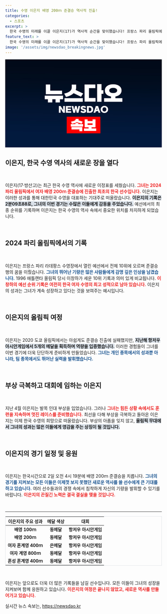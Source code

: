 ```yaml
---
title: 수영 이은지 배영 200ｍ 준결승 역사적 진출!
categories:
  - 스포츠
excerpt: >
  한국 수영의 미래를 이끌 이은지(17)가 역사적 순간을 맞이했습니다! 프랑스 파리 올림픽에서 여자 배영 200ｍ 준결승에 진출한 그녀는 부상을 딛고 한국 최초의 결승 도전에 나섭니다. 기대를 모으는 그녀의 레이스에 주목하세요!
feature_text: >
  한국 수영의 미래를 이끌 이은지(17)가 역사적 순간을 맞이했습니다! 프랑스 파리 올림픽에서 여자 배영 200ｍ 준결승에 진출한 그녀는 부상을 딛고 한국 최초의 결승 도전에 나섭니다. 기대를 모으는 그녀의 레이스에 주목하세요!
image: '/assets/img/newsdao_breakingnews.jpg'
---
```


<p><img src="/assets/img/newsdao_breakingnews.jpg" alt="ontimetimes 속보" /></p>

<h2 data-ke-size="size26">이은지, 한국 수영 역사의 새로운 장을 열다</h2>

<p data-ke-size="size16">&nbsp;</p>

<p>이은지(17·방산고)는 최근 한국 수영 역사에 새로운 이정표를 세웠습니다. <b><span style="color: #ee2323;">그녀는 2024 파리 올림픽에서 여자 배영 200ｍ 준결승에 진출한 최초의 한국 선수입니다.</span></b> 이은지는 이러한 성과를 통해 대한민국 수영을 대표하는 기대주로 떠올랐습니다. <b><span style="background-color: #21538527;">이은지의 기록은 2분09초88로, 그녀의 이번 경기는 수많은 이들에게 감동을 주었습니다.</span></b> 예선에서의 최종 순위를 기록하며 이은지는 한국 수영의 역사 속에서 중요한 위치를 차지하게 되었습니다.</p>

<p data-ke-size="size16">&nbsp;</p>

<h2 data-ke-size="size26">2024 파리 올림픽에서의 기록</h2>

<p data-ke-size="size16">&nbsp;</p>

<p>이은지는 프랑스 파리 라데팡스 수영장에서 열린 예선에서 전체 10위에 오르며 준결승행의 꿈을 이뤘습니다. <b><span style="color: #1a5490;">그녀의 뛰어난 기량은 많은 사람들에게 감명 깊은 인상을 남겼습니다.</span></b> 1996 애틀랜타 올림픽 당시 이창하가 세운 10위 기록과 의미 있게 비교됩니다. <b><span style="color: #ee2323;">이창하의 예선 순위 기록은 여전히 한국 여자 수영의 최고 성적으로 남아 있습니다.</span></b> 이은지의 성과는 그녀가 계속 성장하고 있다는 것을 보여주는 예시입니다.</p>

<p data-ke-size="size16">&nbsp;</p>

<h2 data-ke-size="size26">이은지의 올림픽 여정</h2>

<p data-ke-size="size16">&nbsp;</p>

<p>이은지는 2020 도쿄 올림픽에서는 아쉽게도 준결승 진출에 실패했지만, <b><span style="background-color: #21538527;">지난해 항저우 아시안게임에서 5개의 메달을 획득하며 역량을 입증했습니다.</span></b> 이러한 경험들이 그녀를 이번 경기에 더욱 단단하게 준비하게 만들었습니다. <b><span style="color: #1a5490;">그녀는 개인 종목에서의 성과뿐 아니라, 팀 종목에서도 뛰어난 실력을 발휘했습니다.</span></b></p>

<p data-ke-size="size16">&nbsp;</p>

<h2 data-ke-size="size26">부상 극복하고 대회에 임하는 이은지</h2>

<p data-ke-size="size16">&nbsp;</p>

<p>지난 4월 이은지는 발목 인대 부상을 입었습니다. 그러나 <b><span style="color: #ee2323;">그녀는 힘든 상황 속에서도 훈련을 지속하며 멋진 레이스를 준비했습니다.</span></b> 최선을 다해 부상을 극복하고 돌아온 이은지는 이제 한국 수영의 희망으로 떠올랐습니다. 부상의 아픔을 잊지 않고, <b><span style="background-color: #21538527;">올림픽 무대에서 그녀의 성과는 많은 이들에게 영감을 주는 상징이 될 것입니다.</span></b></p>

<p data-ke-size="size16">&nbsp;</p>

<h2 data-ke-size="size26">이은지의 경기 일정 및 응원</h2>

<p data-ke-size="size16">&nbsp;</p>

<p>이은지는 한국시간으로 2일 오전 4시 19분에 배영 200ｍ 준결승을 치릅니다. <b><span style="color: #1a5490;">그녀의 경기를 지켜보는 모든 이들은 이제껏 보지 못했던 새로운 역사를 쓸 선수에게 큰 기대를 하고 있습니다.</span></b> 여러 선수들과의 경쟁 속에서 침착하게 자신의 기량을 발휘할 수 있기를 바랍니다. <b><span style="color: #ee2323;">이은지의 끈질긴 노력은 결국 결실을 맺을 것입니다.</span></b></p>

<p data-ke-size="size16">&nbsp;</p>

<hr />

<table style="width: 100%; border: 1px solid #dee2e6;">
<thead>
<tr>
<th style="text-align: center;">이은지의 주요 성과</th>
<th style="text-align: center;">메달 색상</th>
<th style="text-align: center;">대회</th>
</tr>
</thead>
<tbody>
<tr>
<td style="text-align: center; height: 17px;"><b>배영 100ｍ</b></td>
<td style="text-align: center; height: 17px;"><b>동메달</b></td>
<td style="text-align: center; height: 17px;"><b>항저우 아시안게임</b></td>
</tr>
<tr>
<td style="text-align: center; height: 17px;"><b>배영 200ｍ</b></td>
<td style="text-align: center; height: 17px;"><b>동메달</b></td>
<td style="text-align: center; height: 17px;"><b>항저우 아시안게임</b></td>
</tr>
<tr>
<td style="text-align: center; height: 17px;"><b>여자 혼계영 400ｍ</b></td>
<td style="text-align: center; height: 17px;"><b>은메달</b></td>
<td style="text-align: center; height: 17px;"><b>항저우 아시안게임</b></td>
</tr>
<tr>
<td style="text-align: center; height: 17px;"><b>여자 계영 800ｍ</b></td>
<td style="text-align: center; height: 17px;"><b>동메달</b></td>
<td style="text-align: center; height: 17px;"><b>항저우 아시안게임</b></td>
</tr>
<tr>
<td style="text-align: center; height: 17px;"><b>혼성 혼계영 400ｍ</b></td>
<td style="text-align: center; height: 17px;"><b>동메달</b></td>
<td style="text-align: center; height: 17px;"><b>항저우 아시안게임</b></td>
</tr>
</tbody>
</table>

<p data-ke-size="size16">&nbsp;</p>

<p>이은지는 앞으로도 더욱 더 많은 기록들을 남길 선수입니다. 모든 이들이 그녀의 성장을 지켜보며 함께 응원하고 있습니다. <b><span style="color: #ee2323;">이은지의 여정은 끝나지 않았고, 새로운 역사를 만들어가고 있습니다.</span></b></p>
실시간 뉴스 속보는, <a href="https://newsdao.kr" rel="dofollow">https://newsdao.kr</a>


